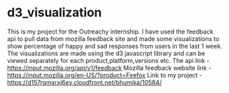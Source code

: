 # d3_visualization
This is my project for the Outreachy internship.
I have used the feedback api to pull data from mozilla feedback site and made some visualizations to show percentage of happy and sad responses from users  in the last 1 week.
The visualizations are made using the d3 javascript library and can be viewed separately for each product,platform,versions etc.
The api link -  https://input.mozilla.org/api/v1/feedback
Mozilla feedback website link - https://input.mozilla.org/en-US/?product=Firefox
Link to my project - https://d157rqmxrxj6ey.cloudfront.net/bhumika/10584/
